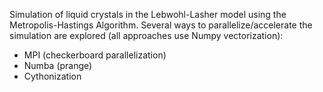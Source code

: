 Simulation of liquid crystals in the Lebwohl-Lasher model using the Metropolis-Hastings Algorithm. 
Several ways to parallelize/accelerate the simulation are explored (all approaches use Numpy vectorization):
  - MPI (checkerboard parallelization)
  - Numba (prange)
  - Cythonization
